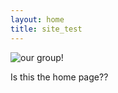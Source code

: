 ```yaml
---
layout: home
title: site_test
---
```


<img src="{{ site.baseurl }}/assets/img/band.jpeg" alt="our group!" class="full-banner">

Is this the home page??